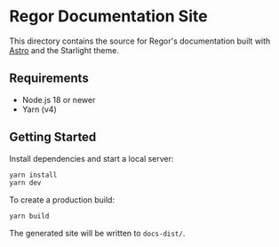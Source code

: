 # Regor Documentation Site

This directory contains the source for Regor's documentation built with [Astro](https://astro.build/) and the Starlight theme.

## Requirements

- Node.js 18 or newer
- Yarn (v4)

## Getting Started

Install dependencies and start a local server:

```bash
yarn install
yarn dev
```

To create a production build:

```bash
yarn build
```

The generated site will be written to `docs-dist/`.
